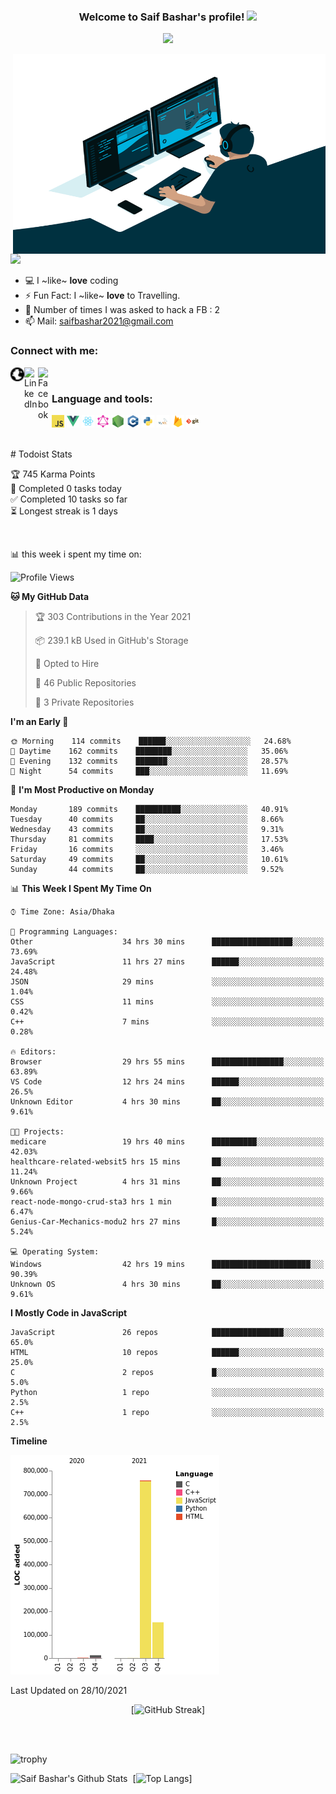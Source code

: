 <h3 align="center">
  Welcome to Saif Bashar's profile!
  <img src="https://media.giphy.com/media/hvRJCLFzcasrR4ia7z/giphy.gif" width="28">
</h3>
<p align="center">
  <a href="https://github.com/saifbashar"><img src="https://readme-typing-svg.herokuapp.com/?lines=Full-stack%20web%20and%20app%20developer;Self-taught%20UI%2FUX%20Designer;2%2B%20years%20of%20coding%20experience;Always%20learning%20new%20things&center=true&width=380&height=45"></a>
</p>


<img align="right" alt="GIF" src="https://raw.githubusercontent.com/saifbashar/saifbashar/main/code.gif" width="500" height="320" />

  
![](https://komarev.com/ghpvc/?username=saifbashar&color=green&style=flat-square&label=PROFILE+VIEWS)



  
  

- 💻 I ~like~ **love** coding
- ⚡ Fun Fact: I ~like~ **love** to Travelling.
- 🏅 Number of times I was asked to hack a FB : 2
- 📫 Mail: saifbashar2021@gmail.com

 
<!-- - Usesless Stats:
 👯 I have successfully worked on production level projects regarding android, web and backend.
currently perfecting my skills with ReactJS and Android MVVM Architecture.


-->
 ### Connect with me:

[<img align="left" alt="" width="22px" src="https://raw.githubusercontent.com/iconic/open-iconic/master/svg/globe.svg" />][website]
[<img align="left" alt="LinkedIn" width="22px" src="https://cdn.jsdelivr.net/npm/simple-icons@v3/icons/linkedin.svg" />][linkedin]
[<img align="left" alt="Facebook" width="22px" src="https://cdn.jsdelivr.net/npm/simple-icons@v3/icons/facebook.svg" />][facebook]


<br /> 


 ### Language and tools:

<code><img height="20" src="https://raw.githubusercontent.com/github/explore/80688e429a7d4ef2fca1e82350fe8e3517d3494d/topics/javascript/javascript.png"></code>
<code><img height="20" src="https://raw.githubusercontent.com/github/explore/80688e429a7d4ef2fca1e82350fe8e3517d3494d/topics/vue/vue.png"></code>
<code><img height="20" src="https://raw.githubusercontent.com/github/explore/80688e429a7d4ef2fca1e82350fe8e3517d3494d/topics/react/react.png"></code>
<code><img height="20" src="https://raw.githubusercontent.com/github/explore/5c058a388828bb5fde0bcafd4bc867b5bb3f26f3/topics/graphql/graphql.png"></code>
<code><img height="20" src="https://raw.githubusercontent.com/github/explore/80688e429a7d4ef2fca1e82350fe8e3517d3494d/topics/nodejs/nodejs.png"></code>
<code><img height="20" src="https://raw.githubusercontent.com/github/explore/80688e429a7d4ef2fca1e82350fe8e3517d3494d/topics/cpp/cpp.png"></code>
<code><img height="20" src="https://raw.githubusercontent.com/github/explore/80688e429a7d4ef2fca1e82350fe8e3517d3494d/topics/python/python.png"></code>
<code><img height="20" src="https://raw.githubusercontent.com/github/explore/80688e429a7d4ef2fca1e82350fe8e3517d3494d/topics/mysql/mysql.png"></code>
<code><img height="20" src="https://raw.githubusercontent.com/github/explore/80688e429a7d4ef2fca1e82350fe8e3517d3494d/topics/firebase/firebase.png"></code>
<code><img height="20" src="https://raw.githubusercontent.com/github/explore/80688e429a7d4ef2fca1e82350fe8e3517d3494d/topics/git/git.png"></code>

  
  


<br />
# Todoist Stats

<!-- TODO-IST:START -->
🏆  745 Karma Points           
🌸  Completed 0 tasks today           
✅  Completed 10 tasks so far           
⏳  Longest streak is 1 days
<!-- TODO-IST:END -->
<br />

📊 this week i spent my time on:
<br />

<!--START_SECTION:waka-->
![Profile Views](http://img.shields.io/badge/Profile%20Views-2-blue)

**🐱 My GitHub Data** 

> 🏆 303 Contributions in the Year 2021
 > 
> 📦 239.1 kB Used in GitHub's Storage 
 > 
> 💼 Opted to Hire
 > 
> 📜 46 Public Repositories 
 > 
> 🔑 3 Private Repositories  
 > 
**I'm an Early 🐤** 

```text
🌞 Morning    114 commits    ██████░░░░░░░░░░░░░░░░░░░   24.68% 
🌆 Daytime    162 commits    ████████░░░░░░░░░░░░░░░░░   35.06% 
🌃 Evening    132 commits    ███████░░░░░░░░░░░░░░░░░░   28.57% 
🌙 Night      54 commits     ███░░░░░░░░░░░░░░░░░░░░░░   11.69%

```
📅 **I'm Most Productive on Monday** 

```text
Monday       189 commits    ██████████░░░░░░░░░░░░░░░   40.91% 
Tuesday      40 commits     ██░░░░░░░░░░░░░░░░░░░░░░░   8.66% 
Wednesday    43 commits     ██░░░░░░░░░░░░░░░░░░░░░░░   9.31% 
Thursday     81 commits     ████░░░░░░░░░░░░░░░░░░░░░   17.53% 
Friday       16 commits     ░░░░░░░░░░░░░░░░░░░░░░░░░   3.46% 
Saturday     49 commits     ██░░░░░░░░░░░░░░░░░░░░░░░   10.61% 
Sunday       44 commits     ██░░░░░░░░░░░░░░░░░░░░░░░   9.52%

```


📊 **This Week I Spent My Time On** 

```text
⌚︎ Time Zone: Asia/Dhaka

💬 Programming Languages: 
Other                    34 hrs 30 mins      ██████████████████░░░░░░░   73.69% 
JavaScript               11 hrs 27 mins      ██████░░░░░░░░░░░░░░░░░░░   24.48% 
JSON                     29 mins             ░░░░░░░░░░░░░░░░░░░░░░░░░   1.04% 
CSS                      11 mins             ░░░░░░░░░░░░░░░░░░░░░░░░░   0.42% 
C++                      7 mins              ░░░░░░░░░░░░░░░░░░░░░░░░░   0.28%

🔥 Editors: 
Browser                  29 hrs 55 mins      ████████████████░░░░░░░░░   63.89% 
VS Code                  12 hrs 24 mins      ██████░░░░░░░░░░░░░░░░░░░   26.5% 
Unknown Editor           4 hrs 30 mins       ██░░░░░░░░░░░░░░░░░░░░░░░   9.61%

🐱‍💻 Projects: 
medicare                 19 hrs 40 mins      ██████████░░░░░░░░░░░░░░░   42.03% 
healthcare-related-websit5 hrs 15 mins       ██░░░░░░░░░░░░░░░░░░░░░░░   11.24% 
Unknown Project          4 hrs 31 mins       ██░░░░░░░░░░░░░░░░░░░░░░░   9.66% 
react-node-mongo-crud-sta3 hrs 1 min         █░░░░░░░░░░░░░░░░░░░░░░░░   6.47% 
Genius-Car-Mechanics-modu2 hrs 27 mins       █░░░░░░░░░░░░░░░░░░░░░░░░   5.24%

💻 Operating System: 
Windows                  42 hrs 19 mins      ██████████████████████░░░   90.39% 
Unknown OS               4 hrs 30 mins       ██░░░░░░░░░░░░░░░░░░░░░░░   9.61%

```

**I Mostly Code in JavaScript** 

```text
JavaScript               26 repos            ████████████████░░░░░░░░░   65.0% 
HTML                     10 repos            ██████░░░░░░░░░░░░░░░░░░░   25.0% 
C                        2 repos             █░░░░░░░░░░░░░░░░░░░░░░░░   5.0% 
Python                   1 repo              ░░░░░░░░░░░░░░░░░░░░░░░░░   2.5% 
C++                      1 repo              ░░░░░░░░░░░░░░░░░░░░░░░░░   2.5%

```


**Timeline**

![Chart not found](https://raw.githubusercontent.com/saifbashar/saifbashar/main/charts/bar_graph.png) 


 Last Updated on 28/10/2021
<!--END_SECTION:waka-->

<div align="center">
  

[![GitHub Streak](https://github-readme-streak-stats.herokuapp.com?user=saifbashar&theme=synthwave)]
  </div>
  
<br /><br />



  ![trophy](https://github-profile-trophy.vercel.app/?username=saifbashar&theme=juicyfresh&no-frame=true&row=1&&margin-w=20&no-bg=true)

  
<img align="left" alt="Saif Bashar's Github Stats" src="https://github-readme-stats.vercel.app/api?username=saifbashar&show_icons=true" />    &nbsp;
[![Top Langs](https://github-readme-stats.vercel.app/api/top-langs?username=saifbashar&count_private=true&show_icons=true)]
  </div>

  



[website]: https://saifbashar.wordpress.com/
[facebook]: https://www.facebook.com/yepitssaif/
[linkedin]:https://www.linkedin.com/in/saifbashar/
<br/>
<br/>


